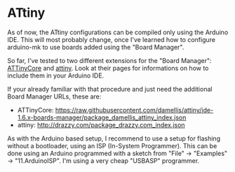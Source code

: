  ATtiny
========

As of now, the ATtiny configurations can be compiled only using the
Arduino IDE. This will most probably change, once I've learned how to
configure arduino-mk to use boards added using the "Board Manager".

So far, I've tested to two different extensions for the "Board Manager":
[ATTinyCore](https://github.com/SpenceKonde/ATTinyCore) and
[attiny](https://github.com/damellis/attiny). Look at their pages for
informations on how to include them in your Arduino IDE.

If your already familiar with that procedure and just need the additional
Board Manager URLs, these are:
* ATTinyCore: https://raw.githubusercontent.com/damellis/attiny/ide-1.6.x-boards-manager/package_damellis_attiny_index.json
* attiny: http://drazzy.com/package_drazzy.com_index.json

As with the Arduino based setup, I recommend to use a setup for flashing
without a bootloader, using an ISP (In-System Programmer). This can be
done using an Arduino programmed with a sketch from "File" -> "Examples"
-> "11.ArduinoISP". I'm using a very cheap "USBASP" programmer.
